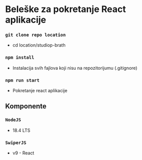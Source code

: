 <h1>Beleške za pokretanje React aplikacije</h1>

### `git clone repo location`
 - cd location/studiop-brath

### `npm install`
 - Instalacija svih fajlova koji nisu na repozitorijumu (.gitignore)
 
### `npm run start`
  - Pokretanje react aplikacije
  
 
<h2>Komponente</h2>

### `NodeJS`
 - 18.4 LTS
 
### `SwiperJS`
 - v9 - React
 

